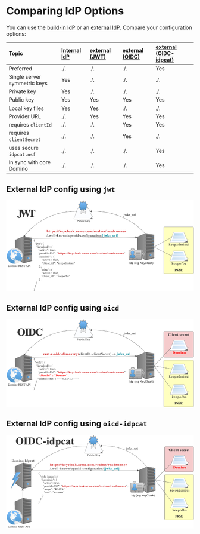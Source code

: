 # Comparing IdP Options

You can use the [build-in IdP](./authentication.md) or an [external IdP](./authentication.md#oidc). Compare your configuration options:

| Topic                        | [Internal IdP](../../howto/IdP/configuringCertificates.md) | [external (JWT)](../../howto/IdP/configuringIdentityProvider.md#add-your-own-idp) | [external (OIDC)](../../howto/IdP/configureoidc.md) | [external (OIDC-idpcat)](./authentication.md#oidc-with-idpcat-authentication) |
| :--------------------------- | :--------------------------------------------------------- | :-------------------------------------------------------------------------------- | :-------------------------------------------------- | :---------------------------------------------------------------------------- |
| Preferred                    | ./.                                                        | ./.                                                                               | ./.                                                 | Yes                                                                           |
| Single server symmetric keys | Yes                                                        | ./.                                                                               | ./.                                                 | ./.                                                                           |
| Private key                  | Yes                                                        | ./.                                                                               | ./.                                                 | ./.                                                                           |
| Public key                   | Yes                                                        | Yes                                                                               | Yes                                                 | Yes                                                                           |
| Local key files              | Yes                                                        | Yes                                                                               | ./.                                                 | ./.                                                                           |
| Provider URL                 | ./.                                                        | Yes                                                                               | Yes                                                 | Yes                                                                           |
| requires `clientId`          | ./.                                                        | ./.                                                                               | Yes                                                 | Yes                                                                           |
| requires `clientSecret`      | ./.                                                        | ./.                                                                               | Yes                                                 | ./.                                                                           |
| uses secure `idpcat.nsf`     | ./.                                                        | ./.                                                                               | ./.                                                 | Yes                                                                           |
| In sync with core Domino     | ./.                                                        | ./.                                                                               | ./.                                                 | Yes                                                                           |

## External IdP config using `jwt`

![external config using jwt](../../assets/images/DRAPIAuth1.png)

## External IdP config using `oicd`

![external config using oicd](../../assets/images/DRAPIAuth2.png)

## External IdP config using `oicd-idpcat`

![external config using oicd-idpcat](../../assets/images/DRAPIAuth3.png)
